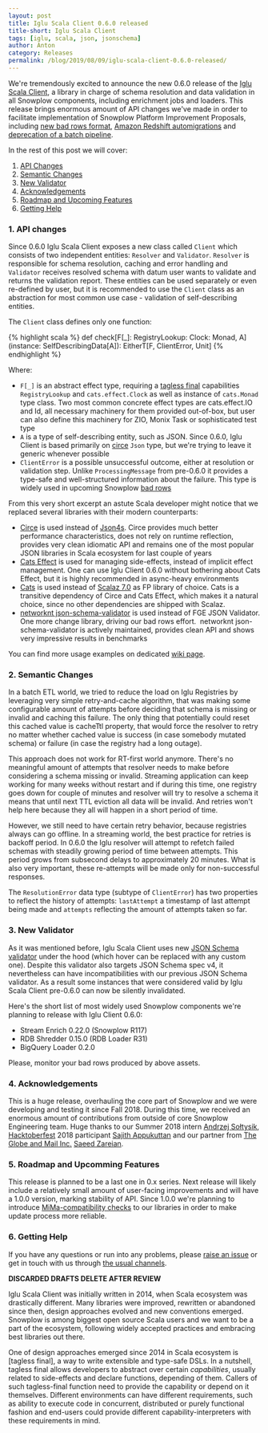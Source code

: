 ```yaml
---
layout: post
title: Iglu Scala Client 0.6.0 released
title-short: Iglu Scala Client
tags: [iglu, scala, json, jsonschema]
author: Anton
category: Releases
permalink: /blog/2019/08/09/iglu-scala-client-0.6.0-released/
---
```


We're tremendously excited to announce the new 0.6.0 release of the [Iglu Scala Client][iglu-scala-client], a library in charge of schema resolution and data validation in all Snowplow components, including enrichment jobs and loaders. This release brings enormous amount of API changes we've made in order to facilitate implementation of Snowplow Platform Improvement Proposals, including [new bad rows format][bad-rows-rfc], [Amazon Redshift automigrations][automigrations-rfc] and [deprecation of a batch pipeline][batch-deprecation-rfc].

In the rest of this post we will cover:

1. [API Changes](#api-changes)
2. [Semantic Changes](#semantic-changes)
3. [New Validator](#new-validator)
4. [Acknowledgements](#acknowledgements)
5. [Roadmap and Upcoming Features](#roadmap)
6. [Getting Help](#help)

<!--more-->

<h3 id="api-changes">1. API changes</h3>

Since 0.6.0 Iglu Scala Client exposes a new class called `Client` which consists of two independent entities: `Resolver` and `Validator`.
`Resolver` is responsible for schema resolution, caching and error handling and `Validator` receives resolved schema with datum user wants to validate and returns the validation report.
These entities can be used separately or even re-defined by user, but it is recommended to use the `Client` class as an abstraction for most common use case - validation of self-describing entities.

The `Client` class defines only one function:

{% highlight scala %}
def check[F[_]: RegistryLookup: Clock: Monad, A](instance: SelfDescribingData[A]): EitherT[F, ClientError, Unit]
{% endhighlight %}

Where:

* `F[_]` is an abstract effect type, requiring a [tagless final][tagless-final] capabilities `RegistryLookup` and `cats.effect.Clock` as well as instance of `cats.Monad` type class. Two most common concrete effect types are cats.effect.IO and Id, all necessary machinery for them provided out-of-box, but user can also define this machinery for ZIO, Monix Task or sophisticated test type
* `A` is a type of self-describing entity, such as JSON. Since 0.6.0, Iglu Client is based primarily on [circe][circe] `Json` type, but we're trying to leave it generic whenever possible
* `ClientError` is a possible unsuccessful outcome, either at resolution or validation step. Unlike `ProcessingMessage` from pre-0.6.0 it provides a type-safe and well-structured information about the failure. This type is widely used in upcoming Snowplow [bad rows][bad-rows-rfc]

From this very short excerpt an astute Scala developer might notice that we replaced several libraries with their modern counterparts:  

* [Circe][circe] is used instead of [Json4s][json4s]. Circe provides much better performance characteristics, does not rely on runtime reflection, provides very clean idiomatic API and remains one of the most popular JSON libraries in Scala ecosystem for last couple of years
* [Cats Effect][cats-effect] is used for managing side-effects, instead of implicit effect management. One can use Iglu Client 0.6.0 without bothering about Cats Effect, but it is highly recommended in async-heavy environments
* [Cats][cats] is used instead of [Scalaz 7.0][scalaz] as FP library of choice. Cats is a transitive dependency of Circe and Cats Effect, which makes it a natural choice, since no other dependencies are shipped with Scalaz.
* [networknt json-schema-validator][networknt-validator] is used instead of FGE JSON Validator. One more change library, driving our bad rows effort.  networknt json-schema-validator is actively maintained, provides clean API and shows very impressive results in benchmarks

You can find more usage examples on dedicated [wiki page][iglu-client-docs].

<h3 id="semantic-changes">2. Semantic Changes</h3>

In a batch ETL world, we tried to reduce the load on Iglu Registries by leveraging very simple retry-and-cache algorithm, that was making some configurable amount of attempts before deciding that schema is missing or invalid and caching this failure.
The only thing that potentially could reset this cached value is cacheTtl property, that would force the resolver to retry no matter whether cached value is success (in case somebody mutated schema) or failure (in case the registry had a long outage).

This approach does not work for RT-first world anymore.
There's no meaningful amount of attempts that resolver needs to make before considering a schema missing or invalid.
Streaming application can keep working for many weeks without restart and if during this time, one registry goes down for couple of minutes and resolver will try to resolve a schema it means that until next TTL eviction all data will be invalid. And retries won't help here because they all will happen in a short period of time. 

However, we still need to have certain retry behavior, because registries always can go offline.
In a streaming world, the best practice for retries is backoff period. In 0.6.0 the Iglu resolver will attempt to refetch failed schemas with steadily growing period of time between attempts.
This period grows from subsecond delays to approximately 20 minutes.
What is also very important, these re-attempts will be made only for non-successful responses.

The `ResolutionError` data type (subtype of `ClientError`) has two properties to reflect the history of attempts: `lastAttempt` a timestamp of last attempt being made and `attempts` reflecting the amount of attempts taken so far.


<h3 id="new-validator">3. New Validator</h3>

As it was mentioned before, Iglu Scala Client uses new [JSON Schema validator][networknt-validator] under the hood (which hover can be replaced with any custom one). Despite this validator also targets JSON Schema spec v4, it nevertheless can have incompatibilities with our previous JSON Schema validator. As a result some instances that were considered valid by Iglu Scala Client pre-0.6.0 can now be silently invalidated.

Here's the short list of most widely used Snowplow components we're planning to release with Iglu Client 0.6.0:

* Stream Enrich 0.22.0 (Snowplow R117)
* RDB Shredder 0.15.0 (RDB Loader R31)
* BigQuery Loader 0.2.0

Please, monitor your bad rows produced by above assets.


<h3 id="acknowledgements">4. Acknowledgements</h3>

This is a huge release, overhauling the core part of Snowplow and we were developing and testing it since Fall 2018.
During this time, we received an enormous amount of contributions from outside of core Snowplow Engineering team.
Huge thanks to our Summer 2018 intern [Andrzej Sołtysik][andrzej], [Hacktoberfest][hacktoberfest] 2018 participant [Sajith Appukuttan][saj1th] and our partner from [The Globe and Mail Inc.][globe-and-mail] [Saeed Zareian][saeed].


<h3 id="roadmap">5. Roadmap and Upcomming Features</h3>

This release is planned to be a last one in 0.x series.
Next release will likely include a relatively small amount of user-facing improvements and will have a 1.0.0 version, marking stability of API.
Since 1.0.0 we're planning to introduce [MiMa-compatibility checks][mima] to our libraries in order to make update process more reliable.


<h3 id="help">6. Getting Help</h3>

If you have any questions or run into any problems, please [raise an issue][issues] or get in touch with us through [the usual channels][talk-to-us].




**DISCARDED DRAFTS DELETE AFTER REVIEW**

Iglu Scala Client was initially written in 2014, when Scala ecosystem was drastically different. Many libraries were improved, rewritten or abandoned since then, design approaches evolved and new conventions emerged. Snowplow is among biggest open source Scala users and we want to be a part of the ecosystem, following widely accepted practices and embracing best libraries out there.

One of design approaches emerged since 2014 in Scala ecosystem is [tagless final], a way to write extensible and type-safe DSLs. In a nutshell, tagless final allows developers to abstract over certain _capabilities_, usually related to side-effects and declare functions, depending of them. Callers of such tagless-final function need to provide the capability or depend on it themselves. Different environments can have different requirements, such as ability to execute code in concurrent, distributed or purely functional fashion and end-users could provide different capability-interpreters with these requirements in mind.


[batch-deprecation-rfc]: https://discourse.snowplowanalytics.com/t/rfc-making-the-snowplow-pipeline-real-time-end-to-end-and-deprecating-support-for-batch-processing-modules/3018
[automigrations-rfc]: https://discourse.snowplowanalytics.com/t/redshift-automatic-table-migrations-rfc/2555
[bad-rows-rfc]: https://discourse.snowplowanalytics.com/t/a-new-bad-row-format/2558

[circe]: https://github.com/circe/circe
[json4s]: http://json4s.org/
[cats-effect]: https://typelevel.org/cats-effect/
[cats]: https://typelevel.org/cats/
[scalaz]: https://scalaz.github.io/7/
[networknt-validator]: https://github.com/networknt/json-schema-validator/

[tagless-final]: https://scalac.io/tagless-final-pattern-for-scala-code/
[mima]: https://github.com/lightbend/mima
[iglu-scala-client]: https://github.com/snowplow/iglu-scala-client/
[iglu-client-docs]: https://github.com/snowplow/iglu/wiki/Scala-client

[andrzej]: https://github.com/asoltysik
[hacktoberfest]: https://hacktoberfest.digitalocean.com/
[saj1th]: https://github.com/saj1th
[saeed]: https://github.com/szareiangm
[globe-and-mail]: https://www.theglobeandmail.com/

[issues]: https://github.com/snowplow/snowplow/iglu-scala-client/issues
[talk-to-us]: https://github.com/snowplow/snowplow/wiki/Talk-to-us

